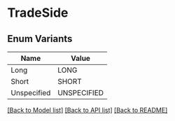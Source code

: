 # TradeSide

## Enum Variants

| Name | Value |
|---- | -----|
| Long | LONG |
| Short | SHORT |
| Unspecified | UNSPECIFIED |


[[Back to Model list]](../README.md#documentation-for-models) [[Back to API list]](../README.md#documentation-for-api-endpoints) [[Back to README]](../README.md)



